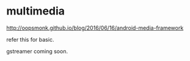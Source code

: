 # multimedia
http://oopsmonk.github.io/blog/2016/06/16/android-media-framework

refer this for basic.
 
gstreamer coming soon.
